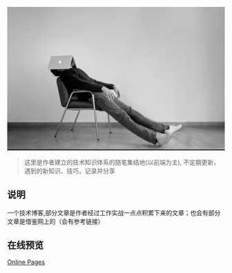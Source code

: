 ![icon.jpg](./public/apple.PNG)

> 这里是作者建立的技术知识体系的随笔集结地(以前端为主),
> 不定期更新，遇到的新知识、技巧，记录并分享

## 说明

一个技术博客,部分文章是作者经过工作实战一点点积累下来的文章；也会有部分文章是借鉴网上的（会有参考链接）

## 在线预览

[Online Pages](https://liangjunchan.github.io)
